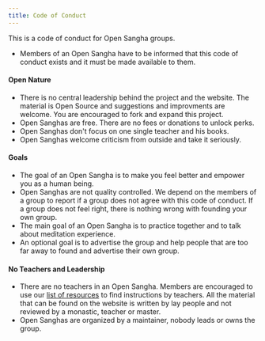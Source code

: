 ```yaml
---
title: Code of Conduct
---
```

This is a code of conduct for Open Sangha groups.

- Members of an Open Sangha have to be informed that this code of conduct exists and it must be made available to them.

#### Open Nature
- There is no central leadership behind the project and the website. The material is Open Source and suggestions and improvments are welcome. You are encouraged to fork and expand this project.
- Open Sanghas are free. There are no fees or donations to unlock perks.
- Open Sanghas don't focus on one single teacher and his books.
- Open Sanghas welcome criticism from outside and take it seriously.

#### Goals
- The goal of an Open Sangha is to make you feel better and empower you as a human being.
- Open Sanghas are not quality controlled. We depend on the members of a group to report if a group does not agree with this code of conduct. If a group does not feel right, there is nothing wrong with founding your own group.
- The main goal of an Open Sangha is to practice together and to talk about meditation experience.
- An optional goal is to advertise the group and help people that are too far away to found and advertise their own group.

#### No Teachers and Leadership
- There are no teachers in an Open Sangha. Members are encouraged to use our [list of resources](https://github.com/buddha-dharma/buddhism) to find instructions by teachers. All the material that can be found on the website is written by lay people and not reviewed by a monastic, teacher or master.
- Open Sanghas are organized by a maintainer, nobody leads or owns the group.
